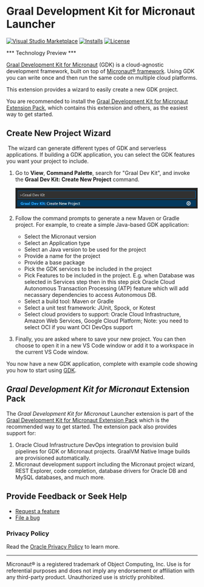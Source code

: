 # Graal Development Kit for Micronaut Launcher
[![Visual Studio Marketplace](https://img.shields.io/visual-studio-marketplace/v/oracle-labs-graalvm.gcn?style=for-the-badge&label=VS%20Marketplace&logo=visual-studio-code)](https://marketplace.visualstudio.com/items?itemName=oracle-labs-graalvm.gcn)
[![Installs](https://img.shields.io/visual-studio-marketplace/i/oracle-labs-graalvm.gcn?style=for-the-badge)](https://marketplace.visualstudio.com/items?itemName=oracle-labs-graalvm.gcn)
[![License](https://img.shields.io/github/license/oracle/gcn-vscode-extensions?style=for-the-badge&logo=upl)](https://github.com/oracle/gcn-vscode-extensions/blob/main/LICENSE.txt)

*** Technology Preview ***

[Graal Development Kit for Micronaut](https://graal.cloud/gdk/) (GDK) is a cloud-agnostic development framework, built on top of [Micronaut® framework](https://micronaut.io/). Using GDK you can write once and then run the same code on multiple cloud platforms.

This extension provides a wizard to easily create a new GDK project.

You are recommended to install the [Graal Development Kit for Micronaut Extension Pack](https://marketplace.visualstudio.com/items?itemName=oracle-labs-graalvm.graal-cloud-native-pack), which contains this extension and others, as the easiest way to get started.

## <a name='gcn-projects-generation-wizard'></a>Create New Project Wizard
​
The wizard can generate different types of GDK and serverless applications. If building a GDK application, you can select the GDK features you want your project to include.

1. Go to **View**, **Command Palette**, search for "Graal Dev Kit", and invoke the **Graal Dev Kit: Create New Project** command.

    ![Create New Project Action](images/gcn-vscode-actions.png)

2. Follow the command prompts to generate a new Maven or Gradle project. For example, to create a simple Java-based GDK application:
    - Select the Micronaut version
    - Select an Application type
    - Select an Java version to be used for the project
    - Provide a name for the project
    - Provide a base package
    - Pick the GDK services to be included in the project
    - Pick Features to be included in the project. E.g. when Database was selected in Services step then in this step pick Oracle Cloud Autonomous Transaction Processing (ATP) feature which will add necassary dependencies to access Autonomous DB.
    - Select a build tool: Maven or Gradle
    - Select a unit test framework: JUnit, Spock, or Kotest
    - Select cloud providers to support: Oracle Cloud Infrastructure, Amazon Web Services, Google Cloud Platform; Note: you need to select OCI if you want OCI DevOps support

3. Finally, you are asked where to save your new project. You can then choose to open it in a new VS Code window or add it to a workspace in the current VS Code window.

You now have a new GDK application, complete with example code showing you how to start using [GDK](https://graal.cloud/gdk/).

## <a name='gcn-extension-pack'></a>_Graal Development Kit for Micronaut_ Extension Pack
The _Graal Development Kit for Micronaut_ Launcher extension is part of the [Graal Development Kit for Micronaut Extension Pack](https://marketplace.visualstudio.com/items?itemName=oracle-labs-graalvm.graal-cloud-native-pack) which is the recommended way to get started. The extension pack also provides support for:
1. Oracle Cloud Infrastructure DevOps integration to provision build pipelines for GDK or Micronaut projects. GraalVM Native Image builds are provisioned automatically.
2. Micronaut development support including the Micronaut project wizard, REST Explorer, code completion, database drivers for Oracle DB and MySQL databases, and much more.

## <a name='provide-feedback-or-seek-help'></a>Provide Feedback or Seek Help

* [Request a feature](https://github.com/oracle/gcn-vscode-extensions/issues/new?labels=enhancement)
* [File a bug](https://github.com/oracle/gcn-vscode-extensions/issues/new?labels=bug)

### <a name='privacy-policy'></a>Privacy Policy

Read the [Oracle Privacy Policy](https://www.oracle.com/legal/privacy/privacy-policy.html) to learn more.

---
Micronaut&reg; is a registered trademark of Object Computing, Inc. Use is for referential purposes and does not imply any endorsement or affiliation with any third-party product. Unauthorized use is strictly prohibited.